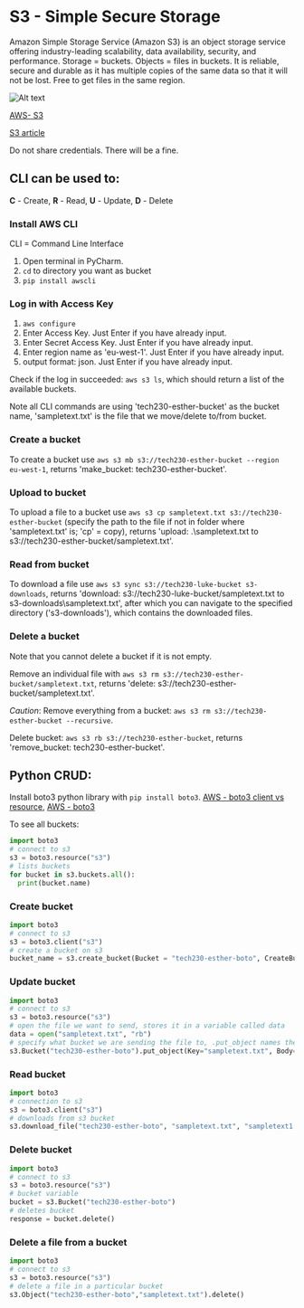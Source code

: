 # S3 - Simple Secure Storage

Amazon Simple Storage Service (Amazon S3) is an object storage service offering industry-leading scalability, data availability, security, and performance.
Storage = buckets. Objects = files in buckets.
It is reliable, secure and durable as it has multiple copies of the same data so that it will not be lost.
Free to get files in the same region.

![Alt text](https://d1.awsstatic.com/s3-pdp-redesign/product-page-diagram_Amazon-S3_HIW.cf4c2bd7aa02f1fe77be8aa120393993e08ac86d.png)

[AWS- S3](https://aws.amazon.com/s3/)

[S3 article](https://www.simplilearn.com/tutorials/aws-tutorial/aws-s3)

Do not share credentials. There will be a fine.

## CLI can be used to:

**C** - Create,
**R** - Read,
**U** - Update,
**D** - Delete

### Install AWS CLI

CLI = Command Line Interface
1. Open terminal in PyCharm.
2. `cd` to directory you want as bucket
3. `pip install awscli`

### Log in with Access Key

1. `aws configure`
2. Enter Access Key. Just Enter if you have already input.
3. Enter Secret Access Key. Just Enter if you have already input.
4. Enter region name as 'eu-west-1'. Just Enter if you have already input.
5. output format: json. Just Enter if you have already input.

Check if the log in succeeded: `aws s3 ls`, which should return a list of the available buckets.

Note all CLI commands are using 'tech230-esther-bucket' as the bucket name, 'sampletext.txt' is the file that we move/delete to/from bucket.

### Create a bucket

To create a bucket use `aws s3 mb s3://tech230-esther-bucket --region eu-west-1`, returns 'make_bucket: tech230-esther-bucket'.

### Upload to bucket

To upload a file to a bucket use `aws s3 cp sampletext.txt s3://tech230-esther-bucket` (specify the path to the file if not in folder where 'sampletext.txt' is; 'cp' = copy), returns 'upload: .\sampletext.txt to s3://tech230-esther-bucket/sampletext.txt'.

### Read from bucket

To download a file use `aws s3 sync s3://tech230-luke-bucket s3-downloads`, returns 'download: s3://tech230-luke-bucket/sampletext.txt to s3-downloads\sampletext.txt', after which you can navigate to the specified directory ('s3-downloads'), which contains the downloaded files.

### Delete a bucket

Note that you cannot delete a bucket if it is not empty.

Remove an individual file with `aws s3 rm s3://tech230-esther-bucket/sampletext.txt`, returns 'delete: s3://tech230-esther-bucket/sampletext.txt'.

*_Caution_*: Remove everything from a bucket: `aws s3 rm s3://tech230-esther-bucket --recursive`.

Delete bucket: `aws s3 rb s3://tech230-esther-bucket`, returns 'remove_bucket: tech230-esther-bucket'.

## Python CRUD:

Install boto3 python library with `pip install boto3`.
[AWS - boto3 client vs resource](https://www.learnaws.org/2021/02/24/boto3-resource-client/), [AWS - boto3](https://boto3.amazonaws.com/v1/documentation/api/latest/guide/quickstart.html)

To see all buckets:
```python
import boto3
# connect to s3
s3 = boto3.resource("s3")
# lists buckets
for bucket in s3.buckets.all():
  print(bucket.name)
```

### Create bucket

```python
import boto3
# connect to s3
s3 = boto3.client("s3")
# create a bucket on s3
bucket_name = s3.create_bucket(Bucket = "tech230-esther-boto", CreateBucketConfiguration={"LocationConstraint": "eu-west-1"})
```
### Update bucket

```python
import boto3
# connect to s3
s3 = boto3.resource("s3")
# open the file we want to send, stores it in a variable called data
data = open("sampletext.txt", "rb")
# specify what bucket we are sending the file to, .put_object names the file and sends its' contents
s3.Bucket("tech230-esther-boto").put_object(Key="sampletext.txt", Body=data)
```
### Read bucket

```python
import boto3
# connection to s3
s3 = boto3.client("s3")
# downloads from s3 bucket
s3.download_file("tech230-esther-boto", "sampletext.txt", "sampletext1.txt")
```
### Delete bucket

```python
import boto3
# connect to s3
s3 = boto3.resource("s3")
# bucket variable
bucket = s3.Bucket("tech230-esther-boto")
# deletes bucket
response = bucket.delete()
```

### Delete a file from a bucket

```python
import boto3
# connect to s3
s3 = boto3.resource("s3")
# delete a file in a particular bucket
s3.Object("tech230-esther-boto","sampletext.txt").delete()
```
